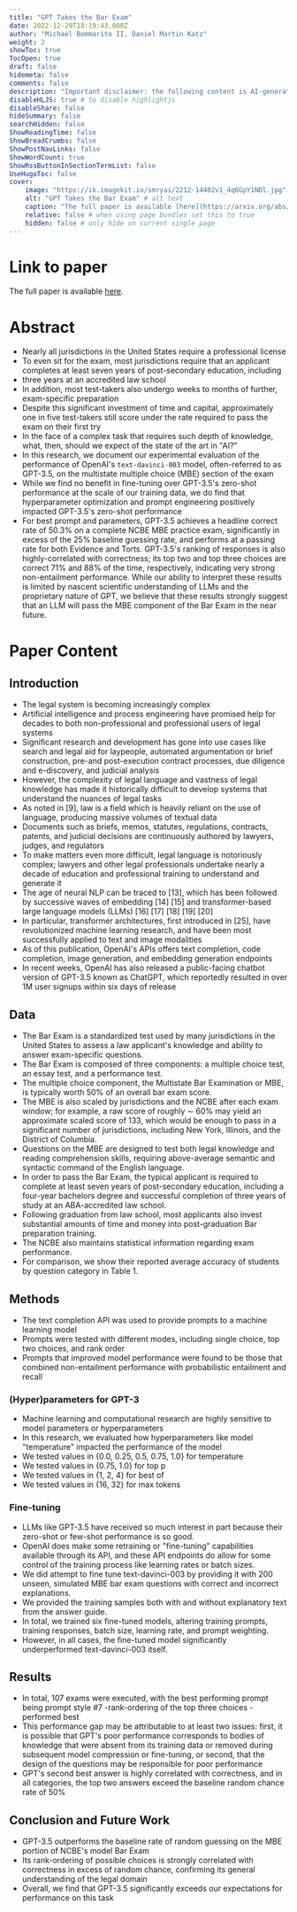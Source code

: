 ```yaml
---
title: "GPT Takes the Bar Exam"
date: 2022-12-29T18:19:43.000Z
author: "Michael Bommarito II, Daniel Martin Katz"
weight: 2
showToc: true
TocOpen: true
draft: false
hidemeta: false
comments: false
description: "Important disclaimer: the following content is AI-generated, please make sure to fact check the presented information by reading the full paper."
disableHLJS: true # to disable highlightjs
disableShare: false
hideSummary: false
searchHidden: false
ShowReadingTime: false
ShowBreadCrumbs: false
ShowPostNavLinks: false
ShowWordCount: true
ShowRssButtonInSectionTermList: false
UseHugoToc: false
cover:
    image: "https://ik.imagekit.io/smryai/2212-14402v1_4q6GpY1NDl.jpg" # image path/url
    alt: "GPT Takes the Bar Exam" # alt text
    caption: "The full paper is available [here](https://arxiv.org/abs/2212.14402)." # display caption under cover
    relative: false # when using page bundles set this to true
    hidden: false # only hide on current single page
---
```


# Link to paper
The full paper is available [here](https://arxiv.org/abs/2212.14402).


# Abstract
- Nearly all jurisdictions in the United States require a professional license
- To even sit for the exam, most jurisdictions require that an applicant completes at least seven years of post-secondary education, including
- three years at an accredited law school
- In addition, most test-takers also undergo weeks to months of further, exam-specific preparation
- Despite this significant investment of time and capital, approximately one in five test-takers still score under the rate required to pass the exam on their first try
- In the face of a complex task that requires such depth of knowledge, what, then, should we expect of the state of the art in "AI?"
- In this research, we document our experimental evaluation of the performance of OpenAI's `text-davinci-003` model, often-referred to as GPT-3.5, on the multistate multiple choice (MBE) section of the exam
- While we find no benefit in fine-tuning over GPT-3.5's zero-shot performance at the scale of our training data, we do find that hyperparameter optimization and prompt engineering positively impacted GPT-3.5's zero-shot performance
- For best prompt and parameters, GPT-3.5 achieves a headline correct rate of 50.3% on a complete NCBE MBE practice exam, significantly in excess of the 25% baseline guessing rate, and performs at a passing rate for both Evidence and Torts. GPT-3.5's ranking of responses is also highly-correlated with correctness; its top two and top three choices are correct 71% and 88% of the time, respectively, indicating very strong non-entailment performance. While our ability to interpret these results is limited by nascent scientific understanding of LLMs and the proprietary nature of GPT, we believe that these results strongly suggest that an LLM will pass the MBE component of the Bar Exam in the near future.

# Paper Content

## Introduction
- The legal system is becoming increasingly complex
- Artificial intelligence and process engineering have promised help for decades to both non-professional and professional users of legal systems
- Significant research and development has gone into use cases like search and legal aid for laypeople, automated argumentation or brief construction, pre-and post-execution contract processes, due diligence and e-discovery, and judicial analysis
- However, the complexity of legal language and vastness of legal knowledge has made it historically difficult to develop systems that understand the nuances of legal tasks
- As noted in [9], law is a field which is heavily reliant on the use of language, producing massive volumes of textual data
- Documents such as briefs, memos, statutes, regulations, contracts, patents, and judicial decisions are continuously authored by lawyers, judges, and regulators
- To make matters even more difficult, legal language is notoriously complex; lawyers and other legal professionals undertake nearly a decade of education and professional training to understand and generate it
- The age of neural NLP can be traced to [13], which has been followed by successive waves of embedding [14] [15] and transformer-based large language models (LLMs) [16] [17] [18] [19] [20]
- In particular, transformer architectures, first introduced in [25], have revolutionized machine learning research, and have been most successfully applied to text and image modalities
- As of this publication, OpenAI's APIs offers text completion, code completion, image generation, and embedding generation endpoints
- In recent weeks, OpenAI has also released a public-facing chatbot version of GPT-3.5 known as ChatGPT, which reportedly resulted in over 1M user signups within six days of release

## Data
- The Bar Exam is a standardized test used by many jurisdictions in the United States to assess a law applicant's knowledge and ability to answer exam-specific questions.
- The Bar Exam is composed of three components: a multiple choice test, an essay test, and a performance test.
- The multiple choice component, the Multistate Bar Examination or MBE, is typically worth 50% of an overall bar exam score.
- The MBE is also scaled by jurisdictions and the NCBE after each exam window; for example, a raw score of roughly ∼ 60% may yield an approximate scaled score of 133, which would be enough to pass in a significant number of jurisdictions, including New York, Illinois, and the District of Columbia.
- Questions on the MBE are designed to test both legal knowledge and reading comprehension skills, requiring above-average semantic and syntactic command of the English language.
- In order to pass the Bar Exam, the typical applicant is required to complete at least seven years of post-secondary education, including a four-year bachelors degree and successful completion of three years of study at an ABA-accredited law school.
- Following graduation from law school, most applicants also invest substantial amounts of time and money into post-graduation Bar preparation training.
- The NCBE also maintains statistical information regarding exam performance.
- For comparison, we show their reported average accuracy of students by question category in Table 1.

## Methods
- The text completion API was used to provide prompts to a machine learning model
- Prompts were tested with different modes, including single choice, top two choices, and rank order
- Prompts that improved model performance were found to be those that combined non-entailment performance with probabilistic entailment and recall

### (Hyper)parameters for GPT-3
- Machine learning and computational research are highly sensitive to model parameters or hyperparameters
- In this research, we evaluated how hyperparameters like model "temperature" impacted the performance of the model
- We tested values in {0.0, 0.25, 0.5, 0.75, 1.0} for temperature
- We tested values in {0.75, 1.0} for top p
- We tested values in {1, 2, 4} for best of
- We tested values in {16, 32} for max tokens

### Fine-tuning
- LLMs like GPT-3.5 have received so much interest in part because their zero-shot or few-shot performance is so good.
- OpenAI does make some retraining or "fine-tuning" capabilities available through its API, and these API endpoints do allow for some control of the training process like learning rates or batch sizes.
- We did attempt to fine tune text-davinci-003 by providing it with 200 unseen, simulated MBE bar exam questions with correct and incorrect explanations.
- We provided the training samples both with and without explanatory text from the answer guide.
- In total, we trained six fine-tuned models, altering training prompts, training responses, batch size, learning rate, and prompt weighting.
- However, in all cases, the fine-tuned model significantly underperformed text-davinci-003 itself.

## Results
- In total, 107 exams were executed, with the best performing prompt being prompt style #7 -rank-ordering of the top three choices -performed best
- This performance gap may be attributable to at least two issues: first, it is possible that GPT's poor performance corresponds to bodies of knowledge that were absent from its training data or removed during subsequent model compression or fine-tuning, or second, that the design of the questions may be responsible for poor performance
- GPT's second best answer is highly correlated with correctness, and in all categories, the top two answers exceed the baseline random chance rate of 50%

## Conclusion and Future Work
- GPT-3.5 outperforms the baseline rate of random guessing on the MBE portion of NCBE's model Bar Exam
- Its rank-ordering of possible choices is strongly correlated with correctness in excess of random chance, confirming its general understanding of the legal domain
- Overall, we find that GPT-3.5 significantly exceeds our expectations for performance on this task
